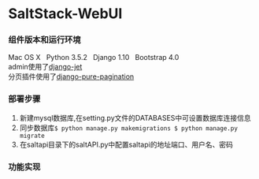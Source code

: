 # SaltStack-WebUI
### 组件版本和运行环境
Mac OS X   Python 3.5.2   Django 1.10   Bootstrap 4.0</br>
admin使用了<a href="https://github.com/geex-arts/django-jet">django-jet</a></br>
分页插件使用了<a href="https://github.com/jamespacileo/django-pure-pagination">django-pure-pagination</a>
### 部署步骤
1. 新建mysql数据库,在setting.py文件的DATABASES中可设置数据库连接信息</br>
2. 同步数据库<code>$ python manage.py makemigrations   $ python manage.py migrate</code></br>
3. 在saltapi目录下的saltAPI.py中配置saltapi的地址端口、用户名、密码
### 功能实现

